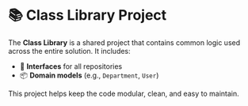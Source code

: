 # 📚 Class Library Project

The **Class Library** is a shared project that contains common logic used across the entire solution. It includes:

- 🧩 **Interfaces** for all repositories
- 📦 **Domain models** (e.g., `Department`, `User`)

This project helps keep the code modular, clean, and easy to maintain.
